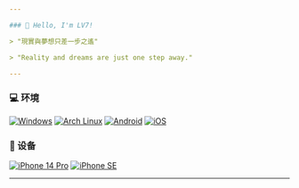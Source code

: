 ```yaml
---

### 👋 Hello, I'm LV7! 

> "現實與夢想只差一步之遙"

> "Reality and dreams are just one step away."

---
```


### 💻 环境
[![Windows](https://img.shields.io/badge/Windows-00BBFF?style=flat-square&logo=Windows&logoColor=FFFFFF&labelColor=00BBFF)](https://www.microsoft.com/zh-cn/windows/windows-11)
[![Arch Linux](https://img.shields.io/badge/Arch%20Linux-008BFF?style=flat-square&logo=arch-linux&logoColor=FFFFFF&labelColor=008BFF)](https://archlinux.org)
[![Android](https://img.shields.io/badge/Android-00C000?style=flat-square&logo=android&logoColor=FFFFFF&labelColor=00C000)](https://www.android.com/intl/zh-CN_cn/android-14/)
[![iOS](https://img.shields.io/badge/iOS-4F4F4F?style=flat-square&logo=apple&logoColor=FFFFFF&labelColor=4F4F4F)](https://www.apple.com.cn/ios/ios-17/)

### 📱 设备
[![iPhone 14 Pro](https://img.shields.io/badge/iPhone%2014%20Pro-4F4F4F?style=flat-square&logo=apple&logoColor=FFFFFF&labelColor=4F4F4F)](https://support.apple.com/zh-cn/111849)
[![iPhone SE](https://img.shields.io/badge/iPhone%20SE%20-4F4F4F?style=flat-square&logo=apple&logoColor=FFFFFF&labelColor=4F4F4F)](https://support.apple.com/zh-cn/112005)

---

